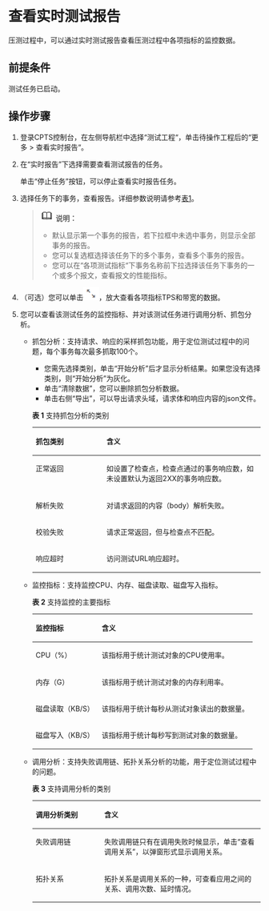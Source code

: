 # 查看实时测试报告<a name="cpts_01_0018"></a>

压测过程中，可以通过实时测试报告查看压测过程中各项指标的监控数据。

## 前提条件<a name="section161281120542"></a>

测试任务已启动。

## 操作步骤<a name="section6215223135614"></a>

1.  登录CPTS控制台，在左侧导航栏中选择“测试工程“，单击待操作工程后的“更多 \> 查看实时报告“。
2.  在“实时报告”下选择需要查看测试报告的任务。

    单击“停止任务”按钮，可以停止查看实时报告任务。

3.  选择任务下的事务，查看报告。详细参数说明请参考[表1](测试报告说明.md#table7900194111711)。

    >![](public_sys-resources/icon-note.gif) **说明：**   
    >-   默认显示第一个事务的报告，若下拉框中未选中事务，则显示全部事务的报告。  
    >-   您可以复选框选择该任务下的多个事务，查看多个事务的报告。  
    >-   您可以在“各项测试指标“下事务名称前下拉选择该任务下事务的一个或多个报文，查看报文的性能指标。  

4.  （可选）您可以单击![](figures/icon-zoom-in.png)，放大查看各项指标TPS和带宽的数据。
5.  您可以查看该测试任务的监控指标、并对该测试任务进行调用分析、抓包分析。
    -   抓包分析：支持请求、响应的采样抓包功能，用于定位测试过程中的问题，每个事务每次最多抓取100个。

        -   您需先选择类别，单击“开始分析”后才显示分析结果。如果您没有选择类别，则“开始分析”为灰化。
        -   单击“清除数据”，您可以删除抓包分析数据。
        -   单击右侧“导出”，可以导出请求头域，请求体和响应内容的json文件。

        **表 1**  支持抓包分析的类别

        <a name="table383615519205"></a>
        <table><thead align="left"><tr id="row483614510205"><th class="cellrowborder" valign="top" width="31%" id="mcps1.2.3.1.1"><p id="p1383655111203"><a name="p1383655111203"></a><a name="p1383655111203"></a>抓包类别</p>
        </th>
        <th class="cellrowborder" valign="top" width="69%" id="mcps1.2.3.1.2"><p id="p16836135115200"><a name="p16836135115200"></a><a name="p16836135115200"></a>含义</p>
        </th>
        </tr>
        </thead>
        <tbody><tr id="row15836115117209"><td class="cellrowborder" valign="top" width="31%" headers="mcps1.2.3.1.1 "><p id="p58361051132016"><a name="p58361051132016"></a><a name="p58361051132016"></a>正常返回</p>
        </td>
        <td class="cellrowborder" valign="top" width="69%" headers="mcps1.2.3.1.2 "><p id="p128361751122011"><a name="p128361751122011"></a><a name="p128361751122011"></a>如设置了检查点，检查点通过的事务响应数，如未设置默认为返回2XX的事务响应数。</p>
        </td>
        </tr>
        <tr id="row1283665112206"><td class="cellrowborder" valign="top" width="31%" headers="mcps1.2.3.1.1 "><p id="p1083620519202"><a name="p1083620519202"></a><a name="p1083620519202"></a>解析失败</p>
        </td>
        <td class="cellrowborder" valign="top" width="69%" headers="mcps1.2.3.1.2 "><p id="p11836751162012"><a name="p11836751162012"></a><a name="p11836751162012"></a>对请求返回的内容（body）解析失败。</p>
        </td>
        </tr>
        <tr id="row158361651182013"><td class="cellrowborder" valign="top" width="31%" headers="mcps1.2.3.1.1 "><p id="p118368511207"><a name="p118368511207"></a><a name="p118368511207"></a>校验失败</p>
        </td>
        <td class="cellrowborder" valign="top" width="69%" headers="mcps1.2.3.1.2 "><p id="p4836115142012"><a name="p4836115142012"></a><a name="p4836115142012"></a>请求正常返回，但与检查点不匹配。</p>
        </td>
        </tr>
        <tr id="row118367517205"><td class="cellrowborder" valign="top" width="31%" headers="mcps1.2.3.1.1 "><p id="p178361251122015"><a name="p178361251122015"></a><a name="p178361251122015"></a>响应超时</p>
        </td>
        <td class="cellrowborder" valign="top" width="69%" headers="mcps1.2.3.1.2 "><p id="p1283617511204"><a name="p1283617511204"></a><a name="p1283617511204"></a>访问测试URL响应超时。</p>
        </td>
        </tr>
        </tbody>
        </table>

    -   监控指标：支持监控CPU、内存、磁盘读取、磁盘写入指标。

        **表 2**  支持监控的主要指标

        <a name="table6936410205619"></a>
        <table><thead align="left"><tr id="row4934110195617"><th class="cellrowborder" valign="top" width="30%" id="mcps1.2.3.1.1"><p id="p593441075610"><a name="p593441075610"></a><a name="p593441075610"></a>监控指标</p>
        </th>
        <th class="cellrowborder" valign="top" width="70%" id="mcps1.2.3.1.2"><p id="p393431014562"><a name="p393431014562"></a><a name="p393431014562"></a>含义</p>
        </th>
        </tr>
        </thead>
        <tbody><tr id="row993541085614"><td class="cellrowborder" valign="top" width="30%" headers="mcps1.2.3.1.1 "><p id="p17934101019568"><a name="p17934101019568"></a><a name="p17934101019568"></a>CPU（%）</p>
        </td>
        <td class="cellrowborder" valign="top" width="70%" headers="mcps1.2.3.1.2 "><p id="p14935181017562"><a name="p14935181017562"></a><a name="p14935181017562"></a>该指标用于统计测试对象的CPU使用率。</p>
        </td>
        </tr>
        <tr id="row17935410185614"><td class="cellrowborder" valign="top" width="30%" headers="mcps1.2.3.1.1 "><p id="p2935151011561"><a name="p2935151011561"></a><a name="p2935151011561"></a>内存（G）</p>
        </td>
        <td class="cellrowborder" valign="top" width="70%" headers="mcps1.2.3.1.2 "><p id="p993513102563"><a name="p993513102563"></a><a name="p993513102563"></a>该指标用于统计测试对象的内存利用率。</p>
        </td>
        </tr>
        <tr id="row39361610175613"><td class="cellrowborder" valign="top" width="30%" headers="mcps1.2.3.1.1 "><p id="p9935121075615"><a name="p9935121075615"></a><a name="p9935121075615"></a>磁盘读取（KB/S）</p>
        </td>
        <td class="cellrowborder" valign="top" width="70%" headers="mcps1.2.3.1.2 "><p id="p14936310175614"><a name="p14936310175614"></a><a name="p14936310175614"></a>该指标用于统计每秒从测试对象读出的数据量。</p>
        </td>
        </tr>
        <tr id="row15936161015567"><td class="cellrowborder" valign="top" width="30%" headers="mcps1.2.3.1.1 "><p id="p8936610115620"><a name="p8936610115620"></a><a name="p8936610115620"></a>磁盘写入（KB/S）</p>
        </td>
        <td class="cellrowborder" valign="top" width="70%" headers="mcps1.2.3.1.2 "><p id="p993621015617"><a name="p993621015617"></a><a name="p993621015617"></a>该指标用于统计每秒写到测试对象的数据量。</p>
        </td>
        </tr>
        </tbody>
        </table>

    -   调用分析：支持失败调用链、拓扑关系分析的功能，用于定位测试过程中的问题。

        **表 3**  支持调用分析的类别

        <a name="table093911103568"></a>
        <table><thead align="left"><tr id="row3938101013564"><th class="cellrowborder" valign="top" width="30%" id="mcps1.2.3.1.1"><p id="p1938121010564"><a name="p1938121010564"></a><a name="p1938121010564"></a>调用分析类别</p>
        </th>
        <th class="cellrowborder" valign="top" width="70%" id="mcps1.2.3.1.2"><p id="p11938310125613"><a name="p11938310125613"></a><a name="p11938310125613"></a>含义</p>
        </th>
        </tr>
        </thead>
        <tbody><tr id="row10938171014568"><td class="cellrowborder" valign="top" width="30%" headers="mcps1.2.3.1.1 "><p id="p4938131019569"><a name="p4938131019569"></a><a name="p4938131019569"></a>失败调用链</p>
        </td>
        <td class="cellrowborder" valign="top" width="70%" headers="mcps1.2.3.1.2 "><p id="p1093861014567"><a name="p1093861014567"></a><a name="p1093861014567"></a>失败调用链只有在调用失败时候显示，单击“查看调用关系”，以弹窗形式显示调用关系。</p>
        </td>
        </tr>
        <tr id="row59391110115615"><td class="cellrowborder" valign="top" width="30%" headers="mcps1.2.3.1.1 "><p id="p793816103561"><a name="p793816103561"></a><a name="p793816103561"></a>拓扑关系</p>
        </td>
        <td class="cellrowborder" valign="top" width="70%" headers="mcps1.2.3.1.2 "><p id="p9939141095619"><a name="p9939141095619"></a><a name="p9939141095619"></a>拓扑关系是调用关系的一种，可查看应用之间的关系、调用次数、延时情况。</p>
        </td>
        </tr>
        </tbody>
        </table>



